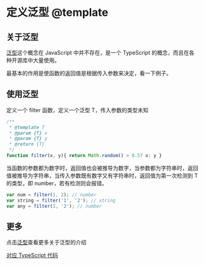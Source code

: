 # 定义泛型 @template

## 关于泛型

[泛型](https://www.typescriptlang.org/docs/handbook/generics.html)这个概念在 JavaScript 中并不存在，是一个 TypeScript 的概念，而且在各种开源库中大量使用。

最基本的作用是使函数的返回值是根据传入参数来决定，看一下例子。

## 使用泛型

定义一个 filter 函数，定义一个泛型 T，传入参数的类型未知

``` js
/**
 * @template T
 * @param {T} x
 * @param {T} y
 * @return {T}
 */
function filter(x, y){ return Math.random() > 0.5? x: y }
```

当函数的参数都为数字时，返回值也会被推导为数字，当参数都为字符串时，返回值被推导为字符串，当传入参数既有数字又有字符串时，返回值为第一次检测到 T 的类型，即 number，若有检测则会报错。

``` js
var num = filter(1, 2); // number
var string = filter('1', '2'); // string
var any = filter(1, '2'); // number
```

## 更多

点击[泛型](https://jkchao.github.io/typescript-book-chinese/typings/generices.html#%E5%8A%A8%E6%9C%BA%E5%92%8C%E7%A4%BA%E4%BE%8B)查看更多关于泛型的介绍

[对应 TypeScript 代码](../typescript/generic.md)
